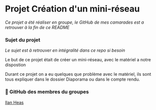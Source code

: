 # Projet Création d'un mini-réseau  

*Ce projet a été réaliser en groupe, le GitHub de mes camarades est a retrouver à la fin de ce README*  

### Sujet du projet  
*Le sujet est à retrouver en intégralité dans ce repo si besoin*   

Le but de ce projet était de créer un mini-réseau, avec le matériel a notre dispostion  

Durant ce projet on a eu quelques que problème avec le matériel, ils sont tous expliquer dans le dossier Diaporama ou dans le compte rendu. 

### 🔗 GitHub des membres du groupes 
[Ilan Heas](https://github.com/MooChep)

